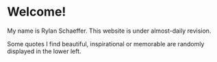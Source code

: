 # Welcome!

My name is Rylan Schaeffer. This website is under almost-daily revision.

Some quotes I find beautiful, inspirational or memorable are randomly displayed in the lower left.

